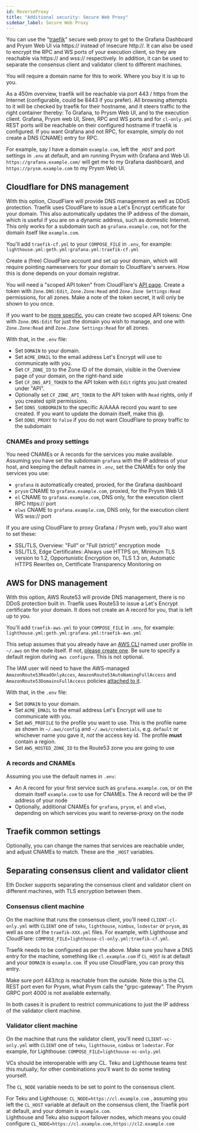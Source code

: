 ```yaml
---
id: ReverseProxy
title: "Additional security: Secure Web Proxy"
sidebar_label: Secure Web Proxy
---
```


You can use the "[traefik](https://traefik.io/)" secure web proxy to get to the Grafana Dashboard and Prysm Web UI via
https:// instead of insecure http://. It can also be used to encrypt the RPC and WS ports of your execution client, so
they are reachable via https:// and wss:// respectively. In addition, it can be used to separate the consensus client
and validator client to different machines.

You will require a domain name for this to work. Where you buy it is up to you.

As a 450m overview, traefik will be reachable via port 443 / https from the Internet (configurable, could be 8443 if
you prefer). All browsing attempts to it will be checked by traefik for their hostname, and it steers traffic to the
right container thereby: To Grafana, to Prysm Web UI, and to the execution client. Grafana, Prysm web UI, Siren,
RPC and WS ports and for `cl-only.yml` REST ports will be reachable on their configured hostname if traefik
is configured. If you want Grafana and not RPC, for example, simply do not create a DNS (CNAME) entry for RPC.

For example, say I have a domain `example.com`, left the `_HOST` and port settings in `.env` at default, and am running
Prysm with Grafana and Web UI.  `https://grafana.example.com/` will get me to my Grafana dashboard, and
`https://prysm.example.com` to my Prysm Web UI.

## Cloudflare for DNS management

With this option, CloudFlare will provide DNS management as well as DDoS protection. Traefik uses CloudFlare to issue a
Let's Encrypt certificate for your domain. This also automatically updates the IP address of the domain, which is
useful if you are on a dynamic address, such as domestic Internet. This only works for a subdomain such as
`grafana.example.com`, not for the domain itself like `example.com`.

You'll add `traefik-cf.yml` to your `COMPOSE_FILE` in `.env`, for example:
`lighthouse.yml:geth.yml:grafana.yml:traefik-cf.yml`

Create a (free) CloudFlare account and set up your domain, which will require pointing nameservers for your domain to
Cloudflare's servers. How this is done depends on your domain registrar.

You will need a "scoped API token" from CloudFlare's [API page](https://dash.cloudflare.com/profile/api-tokens). Create
a token with `Zone.DNS:Edit`, `Zone.Zone:Read` and `Zone.Zone Settings:Read` permissions, for all zones. Make a note of
the token secret, it will only be shown to you once.

If you want to be [more specific](https://go-acme.github.io/lego/dns/cloudflare/), you can create two scoped API
tokens: One with `Zone.DNS:Edit` for just the domain you wish to manage, and one with `Zone.Zone:Read` and
`Zone.Zone Settings:Read` for all zones.

With that, in the `.env` file:
- Set `DOMAIN` to your domain.
- Set `ACME_EMAIL` to the email address Let's Encrypt will use to communicate with you.
- Set `CF_ZONE_ID` to the Zone ID of the domain, visible in the Overview page of your domain, on the right-hand side
- Set `CF_DNS_API_TOKEN` to the API token with `Edit` rights you just created
under "API".
- Optionally set `CF_ZONE_API_TOKEN` to the API token with `Read` rights, only if you created split permissions.
- Set `DDNS_SUBDOMAIN` to the specific A/AAAA record you want to see created. If you want to update the domain
itself, make this @.
- Set `DDNS_PROXY` to `false` if you do not want CloudFlare to proxy traffic to the subdomain

### CNAMEs and proxy settings

You need CNAMEs or A records for the services you make available. Assuming you have set the subdomain `grafana` with
the IP address of your host, and keeping the default names in `.env`, set the CNAMEs for only the services you use:

- `grafana` is automatically created, proxied, for the Grafana dashboard
- `prysm` CNAME to `grafana.example.com`, proxied, for the Prysm Web UI
- `el` CNAME to `grafana.example.com`, DNS only, for the execution client RPC https:// port
- `elws` CNAME to `grafana.example.com`, DNS only, for the execution client WS wss:// port

If you are using CloudFlare to proxy Grafana / Prysm web, you'll also want to set these:

- SSL/TLS, Overview: "Full" or "Full (strict)" encryption mode
- SSL/TLS, Edge Certificates: Always use HTTPS on, Minimum TLS version to 1.2, Opportunistic Encryption on, TLS 1.3 on,
Automatic HTTPS Rewrites on, Certificate Transparency Monitoring on

## AWS for DNS management

With this option, AWS Route53 will provide DNS management, there is no DDoS protection built in. Traefik uses
Route53 to issue a Let's Encrypt certificate for your domain. It does not create an A record for you, that is left
up to you.

You'll add `traefik-aws.yml` to your `COMPOSE_FILE` in `.env`, for example:
`lighthouse.yml:geth.yml:grafana.yml:traefik-aws.yml`

This setup assumes that you already have an [AWS CLI](https://docs.aws.amazon.com/cli/latest/userguide/getting-started-install.html)
named user profile in `~/.aws` on the node itself. If not, [please create one](https://docs.aws.amazon.com/cli/latest/userguide/cli-configure-profiles.html).
Be sure to specify a default region during `aws configure`. This is not optional.

The IAM user will need to have the AWS-managed `AmazonRoute53ReadOnlyAcces`, `AmazonRoute53AutoNamingFullAccess` and
`AmazonRoute53DomainsFullAccess` policies [attached to it](https://docs.aws.amazon.com/IAM/latest/UserGuide/access_policies_manage-attach-detach.html).

With that, in the `.env` file:
- Set `DOMAIN` to your domain.
- Set `ACME_EMAIL` to the email address Let's Encrypt will use to communicate with you.
- Set `AWS_PROFILE` to the profile you want to use. This is the profile name as shown in `~/.aws/config` and
`~/.aws/credentials`, e.g. `default` or whichever name you gave it, *not* the access key id. The profile
**must** contain a region.
- Set `AWS_HOSTED_ZONE_ID` to the Route53 zone you are going to use

### A records and CNAMEs

Assuming you use the default names in `.env`:

- An A record for your first service such as `grafana.example.com`, or on the domain itself `example.com` to use for
CNAMEs. The A record will be the IP address of your node
- Optionally, additional CNAMEs for `grafana`, `prysm`, `el` and `elws`, depending on which services you want to
reverse-proxy on the node

## Traefik common settings

Optionally, you can change the names that services are reachable under, and adjust CNAMEs to match. These are the
`_HOST` variables.

## Separating consensus client and validator client

Eth Docker supports separating the consensus client and validator client on different machines, with TLS encryption
between them.

### Consensus client machine

On the machine that runs the consensus client, you'll need `CLIENT-cl-only.yml` with `CLIENT` one of `teku`,
`lighthouse`, `nimbus`, `lodestar` or `prysm`, as well as one of the `traefik-XXX.yml` files. For example, with
Lighthouse and CloudFlare: `COMPOSE_FILE=lighthouse-cl-only.yml:traefik-cf.yml`.

Traefik needs to be configured as per the above. Make sure you have a DNS entry for the machine, something like
`cl.example.com` if `CL_HOST` is at default and your `DOMAIN` is `example.com`. If you use CloudFlare, you can proxy
this entry.

Make sure port 443/tcp is reachable from the outside. Note this is the CL REST port even for Prysm, what Prysm calls
the "grpc-gateway". The Prysm GRPC port 4000 is not available externally.

In both cases it is prudent to restrict communications to just the IP address of the validator client machine.

### Validator client machine

On the machine that runs the validator client, you'll need `CLIENT-vc-only.yml` with `CLIENT` one of `teku`,
`lighthouse`, `nimbus` or `lodestar`. For example, for Lighthouse: `COMPOSE_FILE=lighthouse-vc-only.yml`

VCs should be interoperable with any CL. Teku and Lighthouse teams test this mutually; for other combinations you'll
want to do some testing yourself.

The `CL_NODE` variable needs to be set to point to the consensus client.

For Teku and Lighthouse: `CL_NODE=https://cl.example.com` , assuming you left the `CL_HOST` variable at default on the
consensus client, the Traefik port at default, and your domain is `example.com`.  
Lighthouse and Teku also support failover nodes, which means you could configure
`CL_NODE=https://cl.example.com,https://cl2.example.com`

